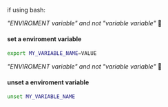 if using bash:

_"ENVIROMENT variable" and not "variable variable"_ 🤣

#### set a enviroment variable

```bash
export MY_VARIABLE_NAME=VALUE
```

_"ENVIROMENT variable" and not "variable variable"_ 🤣

#### unset a enviroment variable

```bash
unset MY_VARIABLE_NAME
```
